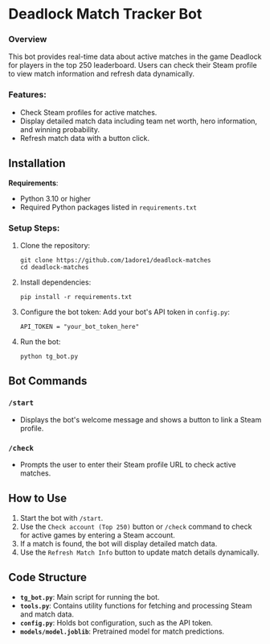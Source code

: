 # Deadlock Match Tracker Bot

### Overview
This bot provides real-time data about active matches in the game Deadlock for players in the top 250 leaderboard. Users can check their Steam profile to view match information and refresh data dynamically.

### Features:
- Check Steam profiles for active matches.
- Display detailed match data including team net worth, hero information, and winning probability.
- Refresh match data with a button click.

## Installation

**Requirements**:
- Python 3.10 or higher
- Required Python packages listed in `requirements.txt`

### Setup Steps:
1. Clone the repository:
   ```
   git clone https://github.com/1adore1/deadlock-matches
   cd deadlock-matches
   ```
2. Install dependencies:
   ```
   pip install -r requirements.txt
   ```
3. Configure the bot token:
     Add your bot's API token in `config.py`:
     ```
     API_TOKEN = "your_bot_token_here"
     ```
4. Run the bot:
   ```
   python tg_bot.py
   ```

## Bot Commands

### `/start`
- Displays the bot's welcome message and shows a button to link a Steam profile.

### `/check`
- Prompts the user to enter their Steam profile URL to check active matches.

## How to Use

1. Start the bot with `/start`.
2. Use the `Check account (Top 250)` button or `/check` command to check for active games by entering a Steam account.
3. If a match is found, the bot will display detailed match data.
4. Use the `Refresh Match Info` button to update match details dynamically.

## Code Structure

- **`tg_bot.py`**: Main script for running the bot.
- **`tools.py`**: Contains utility functions for fetching and processing Steam and match data.
- **`config.py`**: Holds bot configuration, such as the API token.
- **`models/model.joblib`**: Pretrained model for match predictions.
